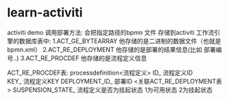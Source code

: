 # learn-activiti
activiti demo
调用部署方法:  会把指定路径的bpmn 文件 存储到activiti 工作流引擎的数据库表中:
1.ACT_GE_BYTEARRAY		他存储的是二进制的数据文件（也就是bpmn.xml）
2.ACT_RE_DEPLOYMENT	他存储的是部署的结果信息(比如 部署编号..)
3.ACT_RE_PROCDEF		他存储的是流程定义信息

ACT_RE_PROCDEF表:   processdefinition<流程定义>
  ID_  流程定义ID     
  KEY_ 流程定义KEY
  DEPLOYMENT_ID_ 部署ID <关联ACT_RE_DEPLOYMENT表>
  SUSPENSION_STATE_ 流程定义是否为挂起状态   1为可用状态  2为挂起状态
